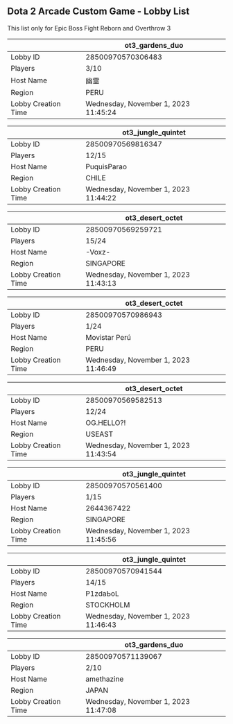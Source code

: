 ## Dota 2 Arcade Custom Game - Lobby List

This list only for Epic Boss Fight Reborn and Overthrow 3

|  | ot3_gardens_duo |
| ------ | ------ |
| Lobby ID | 28500970570306483 |
| Players | 3/10 |
| Host Name | 幽霊 |
| Region | PERU |
| Lobby Creation Time | Wednesday, November 1, 2023 11:45:24 |


|  | ot3_jungle_quintet |
| ------ | ------ |
| Lobby ID | 28500970569816347 |
| Players | 12/15 |
| Host Name | PuquisParao |
| Region | CHILE |
| Lobby Creation Time | Wednesday, November 1, 2023 11:44:22 |


|  | ot3_desert_octet |
| ------ | ------ |
| Lobby ID | 28500970569259721 |
| Players | 15/24 |
| Host Name | -Voxz- |
| Region | SINGAPORE |
| Lobby Creation Time | Wednesday, November 1, 2023 11:43:13 |


|  | ot3_desert_octet |
| ------ | ------ |
| Lobby ID | 28500970570986943 |
| Players | 1/24 |
| Host Name | Movistar Perú |
| Region | PERU |
| Lobby Creation Time | Wednesday, November 1, 2023 11:46:49 |


|  | ot3_desert_octet |
| ------ | ------ |
| Lobby ID | 28500970569582513 |
| Players | 12/24 |
| Host Name | OG.HELLO?! |
| Region | USEAST |
| Lobby Creation Time | Wednesday, November 1, 2023 11:43:54 |


|  | ot3_jungle_quintet |
| ------ | ------ |
| Lobby ID | 28500970570561400 |
| Players | 1/15 |
| Host Name | 2644367422 |
| Region | SINGAPORE |
| Lobby Creation Time | Wednesday, November 1, 2023 11:45:56 |


|  | ot3_jungle_quintet |
| ------ | ------ |
| Lobby ID | 28500970570941544 |
| Players | 14/15 |
| Host Name | P1zdaЬoL |
| Region | STOCKHOLM |
| Lobby Creation Time | Wednesday, November 1, 2023 11:46:43 |


|  | ot3_gardens_duo |
| ------ | ------ |
| Lobby ID | 28500970571139067 |
| Players | 2/10 |
| Host Name | amethazine |
| Region | JAPAN |
| Lobby Creation Time | Wednesday, November 1, 2023 11:47:08 |


